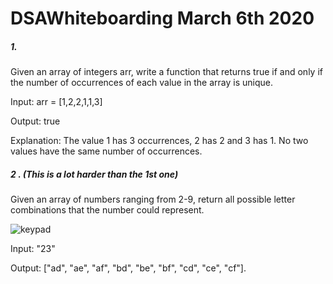 # DSAWhiteboarding March 6th 2020 


##### 1.

Given an array of integers arr, write a function that returns true if and only if the number of occurrences of each value in the array is unique.


Input: arr = [1,2,2,1,1,3]

Output: true

Explanation: The value 1 has 3 occurrences, 2 has 2 and 3 has 1. No two values have the same number of occurrences.




##### 2 . (This is a lot harder than the 1st one)

Given an array of numbers ranging from 2-9, return all possible letter combinations that the number could represent.

![keypad](https://upload.wikimedia.org/wikipedia/commons/4/43/Telephone-keypad.svg)

Input: "23"

Output: ["ad", "ae", "af", "bd", "be", "bf", "cd", "ce", "cf"].
